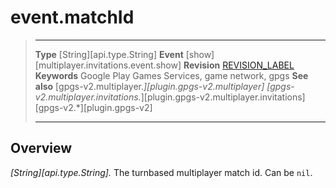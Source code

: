# event.matchId

> --------------------- ------------------------------------------------------------------------------------------
> __Type__              [String][api.type.String]
> __Event__             [show][multiplayer.invitations.event.show]
> __Revision__          [REVISION_LABEL](REVISION_URL)
> __Keywords__          Google Play Games Services, game network, gpgs
> __See also__          [gpgs-v2.multiplayer.*][plugin.gpgs-v2.multiplayer]
>                       [gpgs-v2.multiplayer.invitations.*][plugin.gpgs-v2.multiplayer.invitations]
>                       [gpgs-v2.*][plugin.gpgs-v2]
> --------------------- ------------------------------------------------------------------------------------------

## Overview

_[String][api.type.String]._ The turnbased multiplayer match id. Can be `nil`.